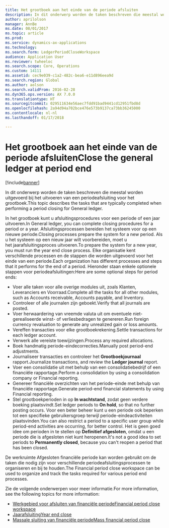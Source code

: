 ```yaml
---
title: Het grootboek aan het einde van de periode afsluiten
description: In dit onderwerp worden de taken beschreven die meestal worden uitgevoerd bij het uitvoeren van een periodeafsluiting voor het grootboek.
author: aprilolson
manager: AnnBe
ms.date: 08/01/2017
ms.topic: article
ms.prod: 
ms.service: dynamics-ax-applications
ms.technology: 
ms.search.form: LedgerPeriodCloseWorkspace
audience: Application User
ms.reviewer: twheeloc
ms.search.scope: Core, Operations
ms.custom: 14111
ms.assetid: cec9e039-c1a2-482c-bea6-e11d896eea9d
ms.search.region: Global
ms.author: aolson
ms.search.validFrom: 2016-02-28
ms.dyn365.ops.version: AX 7.0.0
ms.translationtype: HT
ms.sourcegitcommit: 029511634e56aec7fdd91bad9441cd12951fbd8d
ms.openlocfilehash: 2a94d94a702bce476e573b9137ca73bb36245000
ms.contentlocale: nl-nl
ms.lasthandoff: 01/17/2018

---
```


# <a name="close-the-general-ledger-at-period-end"></a><span data-ttu-id="c8421-103">Het grootboek aan het einde van de periode afsluiten</span><span class="sxs-lookup"><span data-stu-id="c8421-103">Close the general ledger at period end</span></span>

[!include[banner](../includes/banner.md)]


<span data-ttu-id="c8421-104">In dit onderwerp worden de taken beschreven die meestal worden uitgevoerd bij het uitvoeren van een periodeafsluiting voor het grootboek.</span><span class="sxs-lookup"><span data-stu-id="c8421-104">This topic describes the tasks that are typically completed when performing a period closing for General ledger.</span></span> 

<span data-ttu-id="c8421-105">In het grootboek kunt u afsluitingsprocedures voor een periode of een jaar uitvoeren.</span><span class="sxs-lookup"><span data-stu-id="c8421-105">In General ledger, you can complete closing procedures for a period or a year.</span></span> <span data-ttu-id="c8421-106">Afsluitingsprocessen bereiden het systeem voor op een nieuwe periode.</span><span class="sxs-lookup"><span data-stu-id="c8421-106">Closing processes prepare the system for a new period.</span></span> <span data-ttu-id="c8421-107">Als u het systeem op een nieuw jaar wilt voorbereiden, moet u het jaarafsluitingsproces uitvoeren.</span><span class="sxs-lookup"><span data-stu-id="c8421-107">To prepare the system for a new year, you must run the year end close process.</span></span> <span data-ttu-id="c8421-108">Elke organisatie kent verschillende processen en de stappen die worden uitgevoerd voor het einde van een periode.</span><span class="sxs-lookup"><span data-stu-id="c8421-108">Each organization has different processes and steps that it performs for the end of a period.</span></span> <span data-ttu-id="c8421-109">Hieronder staan enkele optionele stappen voor periodeafsluitingen:</span><span class="sxs-lookup"><span data-stu-id="c8421-109">Here are some optional steps for period ends:</span></span>

-   <span data-ttu-id="c8421-110">Voer alle taken voor alle overige modules uit, zoals Klanten, Leveranciers en Voorraad.</span><span class="sxs-lookup"><span data-stu-id="c8421-110">Complete all the tasks for all other modules, such as Accounts receivable, Accounts payable, and Inventory.</span></span>
-   <span data-ttu-id="c8421-111">Controleer of alle journalen zijn geboekt.</span><span class="sxs-lookup"><span data-stu-id="c8421-111">Verify that all journals are posted.</span></span>
-   <span data-ttu-id="c8421-112">Voer herwaardering van vreemde valuta uit om eventuele niet-gerealiseerde winst- of verliesbedragen te genereren.</span><span class="sxs-lookup"><span data-stu-id="c8421-112">Run foreign currency revaluation to generate any unrealized gain or loss amounts.</span></span>
-   <span data-ttu-id="c8421-113">Vereffen transacties voor elke grootboekrekening.</span><span class="sxs-lookup"><span data-stu-id="c8421-113">Settle transactions for each ledger account.</span></span>
-   <span data-ttu-id="c8421-114">Verwerk alle vereiste toewijzingen.</span><span class="sxs-lookup"><span data-stu-id="c8421-114">Process any required allocations.</span></span>
-   <span data-ttu-id="c8421-115">Boek handmatig periode-eindecorrecties.</span><span class="sxs-lookup"><span data-stu-id="c8421-115">Manually post period-end adjustments.</span></span>
-   <span data-ttu-id="c8421-116">Journaliseer transacties en controleer het **Grootboekjournaal** rapport.</span><span class="sxs-lookup"><span data-stu-id="c8421-116">Journalize transactions, and review the **Ledger journal** report.</span></span>
-   <span data-ttu-id="c8421-117">Voer een consolidatie uit met behulp van een consolidatiebedrijf of een financiële rapportage.</span><span class="sxs-lookup"><span data-stu-id="c8421-117">Perform a consolidation by using a consolidation company or Financial reporting.</span></span>
-   <span data-ttu-id="c8421-118">Genereer financiële overzichten van het periode-einde met behulp van financiële rapportage.</span><span class="sxs-lookup"><span data-stu-id="c8421-118">Generate period-end financial statements by using Financial reporting.</span></span>
-   <span data-ttu-id="c8421-119">Stel grootboekperioden in op **In wachtstand**, zodat geen verdere boeking plaatsvindt.</span><span class="sxs-lookup"><span data-stu-id="c8421-119">Set ledger periods to **On hold**, so that no further posting occurs.</span></span> <span data-ttu-id="c8421-120">Voor een beter beheer kunt u een periode ook beperken tot een specifieke gebruikersgroep terwijl periode-eindeactiviteiten plaatsvinden.</span><span class="sxs-lookup"><span data-stu-id="c8421-120">You can also restrict a period to a specific user group while period-end activities are occurring, for better control.</span></span> <span data-ttu-id="c8421-121">Het is geen goed idee om perioden in te stellen op **Definitief afgesloten**, omdat u een periode die is afgesloten niet kunt heropenen.</span><span class="sxs-lookup"><span data-stu-id="c8421-121">It's not a good idea to set periods to **Permanently closed**, because you can't reopen a period that has been closed.</span></span>

<span data-ttu-id="c8421-122">De werkruimte Afgesloten financiële periode kan worden gebruikt om de taken die nodig zijn voor verschillende periodeafsluitingsprocessen te organiseren en bij te houden.</span><span class="sxs-lookup"><span data-stu-id="c8421-122">The Financial period close workspace can be used to organize and track the tasks required for various period end processes.</span></span> 


<span data-ttu-id="c8421-123">Zie de volgende onderwerpen voor meer informatie.</span><span class="sxs-lookup"><span data-stu-id="c8421-123">For more information, see the following topics for more information:</span></span>
- [<span data-ttu-id="c8421-124">Werkgebied voor afsluiten van financiële periode</span><span class="sxs-lookup"><span data-stu-id="c8421-124">Financial period close workspace</span></span>](financial-period-close-workspace.md) 
- [<span data-ttu-id="c8421-125">Jaarafsluiting</span><span class="sxs-lookup"><span data-stu-id="c8421-125">Year end close</span></span>](Year-end-close.md)  
- [<span data-ttu-id="c8421-126">Massale sluiting van financiële periode</span><span class="sxs-lookup"><span data-stu-id="c8421-126">Mass financial period close</span></span>](tasks/mass-financial-period-close.md)





